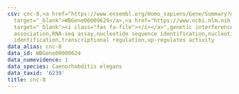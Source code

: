 ```yaml
---
csv: cnc-8,<a href="https://www.ensembl.org/Homo_sapiens/Gene/Summary?db=core;g=WBGene00009624"
  target="_blank">WBGene00009624</a>,<a href="https://www.ncbi.nlm.nih.gov/pubmed/27496166"
  target="_blank"><i class="fas fa-file"></i></a>",genetic interference,functional
  association,RNA-seq assay,nucleotide sequence identification,nucleotide sequence
  identification,transcriptional regulation,up-regulates activity
data_alias: cnc-8
data_id: WBGene00009624
data_numevidence: 1
data_species: Caenorhabditis elegans
data_taxid: '6239'
title: cnc-8
---
```

